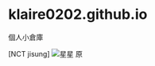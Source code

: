 # klaire0202.github.io
個人小倉庫

[NCT jisung]
![星星 原](https://user-images.githubusercontent.com/91170773/134280724-1a44af1a-d3aa-45f9-8c34-2ea84b2fdc24.jpg)
